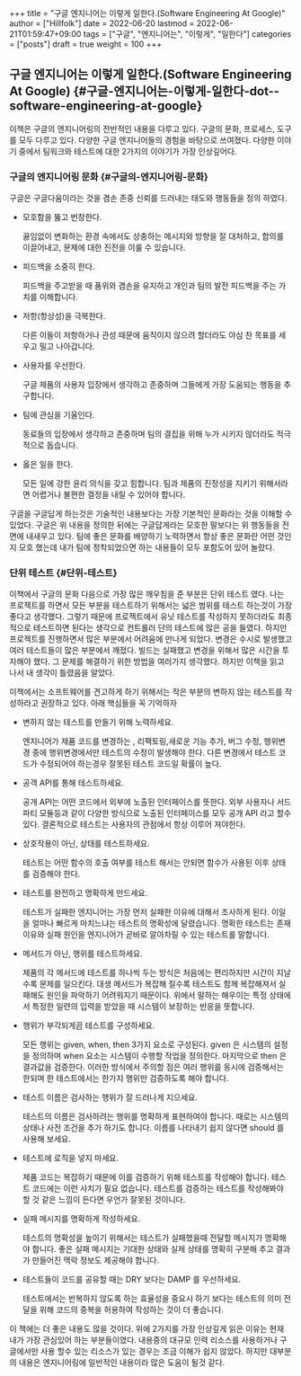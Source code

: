 +++
title = "구글 엔지니어는 이렇게 일한다.(Software Engineering At Google)"
author = ["Hillfolk"]
date = 2022-06-20
lastmod = 2022-06-21T01:59:47+09:00
tags = ["구글", "엔지니어는", "이렇게", "일한다"]
categories = ["posts"]
draft = true
weight = 100
+++

## 구글 엔지니어는 이렇게 일한다.(Software Engineering At Google) {#구글-엔지니어는-이렇게-일한다-dot--software-engineering-at-google}

이책은 구글의 엔지니어링의 전반적인 내용을 다루고 있다. 구글의 문화, 프로세스, 도구를 모두 다루고 있다. 다양한 구글 엔지니어들의 경험을 바탕으로 쓰여졌다. 다양한 이야기 중에서 팀워크와 테스트에 대한 2가지의 이야기가 가장 인상깊어다.


### 구글의 엔지니어링 문화 {#구글의-엔지니어링-문화}

구글은 구글다움이라는 것을 겸손 존중 신뢰를 드러내는 태도와 행동들을 정의 하였다.

-   모호함을 뚫고 번창한다.

    끓임없이 변화하는 환경 속에서도 상충하는 메시지와 방향을 잘 대처하고, 합의를 이끌어내고, 문제에 대한 진전을 이룰 수 있습니다.

-   피드백을 소중히 한다.

    피드백을 주고받을 때 품위와 겸손을 유지하고 개인과 팀의 발전 피드백을 주는 가치를 이해합니다.

-   저항(항상성)을 극복한다.

    다른 이들이 저항하거나 관성 때문에 움직이지 않으려 할더라도 야심 찬 목표를 세우고 밀고 나아갑니다.

-   사용자를 우선한다.

    구글 제품의 사용자 입장에서 생각하고 존중하며 그들에게 가장 도움되는 행동을 추구합니다.

-   팀에 관심을 기울인다.

    동료들의 입장에서 생각하고 존중하며 팀의 결집을 위해 누가 시키지 않더라도 적극적으로 돕습니다.

-   옳은 일을 한다.

    모든 일에 강한 윤리 의식을 갖고 힘합니다. 팀과 제품의 진정성을 지키기 위해서라면 어렵거나 불편한 결정을 내릴 수 있어야 합니다.

구글을 구글답게 하는것은 기술적인 내용보다는 가장 기본적인 문화라는 것을 이해할 수 있었다. 구글은 위 내용을 정의한 뒤에는 구글답게라는 모호한 말보다는 위 행동들을 전면에 내새우고 있다.
팀에 좋은 문화를 배양하기 노력하면서 항상 좋은 문화란 어떤 것인지 모호 했는데 내가 팀에 정착되었으면 하는 내용들이 모두 포함도어 있어 놀랐다.


### 단위 테스트 {#단위-테스트}

이책에서 구글의 문화 다음으로 가장 많은 깨우침을 준 부분은 단위 테스트 였다. 나는 프로젝트를 하면서 모든 부분을 테스트하기 위해서는 넓은 범위를 테스트 하는것이 가장 좋다고 생각했다.
그렇기 때문에 프로젝트에서 유닛 테스트를 작성하지 못하더라도 최종적으로 테스트하면 된다는 생각으로 컨트롤러 단의 테스트에 많은 공을 들였다. 하지만 프로젝트를 진행하면서 많은 부분에서 어려움에 만나게 되었다.
변경은 수시로 발생했고 여러 테스트들이 많은 부분에서 깨졌다. 빌드는 실패했고 변경을 위해서 많은 시간을 투자해야 했다. 그 문제를 해결하기 위한 방법을 여러가지 생각했다. 하지만 이책을 읽고 나서 내 생각이 틀렸음을 알았다.

이책에서는 소프트웨어를 견고하게 하기 위해서는 작은 부분의 변하지 않는 테스트를 작성하라고 권장하고 있다. 아래 핵심들을 꼭 기억하자

-   변하지 않는 테스트를 만들기 위해 노력하세요.

    엔지니어가 제품 코드를 변경하는 , 리팩토링,새로운 기능 추가, 버그 수정, 행위변경 중에 행위변경에서만 테스트의 수정이 발생해야 한다. 다른 변경에서 테스트 코드가 수정되어야 하는경우 잘못된 테스트 코드일 확률이 높다.

-   공객 API를 통해 테스트하세요.

    공개 API는 어떤 코드에서 외부에 노출된 인터페이스를 뜻한다. 외부 사용자나 서드파티 모듈등과 같이 다양한 방식으로 노출된 인터페이스를 모두 공개 API 라고 할수 있다.  결론적으로 테스트는 사용자의 관점에서 항상 이루어 져야한다.

-   상호작용이 아닌, 상태를 테스트하세요.

    테스트는 어떤 함수의 호출 여부를 테스트 해서는 안되면 함수가 사용된 이후 상태를 검증해야 한다.

-   테스트를 완전하고 명확하게 만드세요.

    테스트가 실패한 엔지니어는 가장 먼저 실패한 이유에 대해서 조사하게 된다. 이일을 얼마나 빠르게 마치느냐는 테스트의 명확성에 달렸습니다. 명확한 테스트는 존재 이유와 실패 원인을 엔지니어가 곧바로 알아차릴 수 있는 테스트를 말합니다.

-   메서드가 아닌, 행위를 테스트하세요.

    제품의 각 메서드에 테스트를 하나씩 두는 방식은 처음에는 편리하지만 시간이 지날수록 문제를 일으킨다. 대생 메서드가 복잡해 질수록 테스트도 함께 복잡해져서 실패해도 원인을 파악하기 어려워지기 때문이다. 위에서 말하는 해우이는 특정 상태에서 특정한 일련의 입력을 받았을 때 시스템이 보장하는 반응을 뜻합니다.

-   행위가 부각되게끔 테스트를 구성하세요.

    모든 행위는 given, when, then 3가지 요소로 구성된다. given 은 시스템의 설정을 정의하며 when 요소는 시스템이 수행할 작업을 정의한다. 마지막으로 then 은 결과값을 검증한다.  이러한 방식에서 주의할 점은 여러 행위를 동시에 검증해서는 한되며 한 테스트에서는 한가지 행위만 검증하도록 해야 합니다.

-   테스트 이름은 검사하는 행위가 잘 드러나게 지으세요.

    테스트의 이름은 검사하려는 행위를 명확하게 표현하여야 합니다. 때로는 시스템의 상태나 사전 조건을 추가 하기도 합니다. 이름를 나타내기 쉽지 않다면 should 를 사용해 보세요.

-   테스트에 로직을 넣지 마세요.

    제품 코드는 복잡하기 때문에 이를 검증하기 위해 테스트를 작성해야 합니다. 테스트 코드에는 이런 사치가 필요 없습니다. 테스트를 검증하는 테스트를 작성해봐야 할 것 같은 느낌이 든다면 우언가 잘못된 것이니다.

-   실패 메시지를 명확하게 작성하세요.

    테스트의 명확성을 높이기 위해서는 테스트가 실패했을때 전달할 메시지가 명확해야 합니다. 좋은 실패 메시지는 기대한 상태와 실제 상태를 명확히 구분해 추고 결과가 만들어진 맥락 정보도 제공해야 합니다.

-   테스트들이 코드를 공유할 때는 DRY 보다는 DAMP 를 우선하세요.

    테스트에서는 반복하지 않도록 하는 효율성을 중요시 하기 보다는 테스트의 의미 전달을 위해 코드의 중복을 허용하여 작성하는 것이 더 좋습니다.

이 책에는 더 좋은 내용도 많을 것이다. 위에 2가지를 가장 인상깊게 읽은 이유는 현재 내가 가장 관심있어 하는 부분들이였다. 내용중의 대규모 인력 리소스를 사용하거나 구글에서만 사용 할수 있는 리소스가 있는 경우는 조금 이해가 쉽지 않았다. 하지만 대부분의 내용은 엔지니어링에 일반적인 내용이라 많은 도움이 될것 같다.
